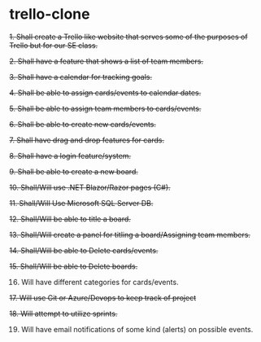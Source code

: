 # trello-clone
~~1. Shall create a Trello like website that serves some of the purposes of Trello but for our SE class.~~

~~2. Shall have a feature that shows a list of team members.~~

~~3. Shall have a calendar for tracking goals.~~

~~4. Shall be able to assign cards/events to calendar dates.~~

~~5. Shall be able to assign team members to cards/events.~~

~~6. Shall be able to create new cards/events.~~

~~7. Shall have drag and drop features for cards.~~

~~8. Shall have a login feature/system.~~

~~9. Shall be able to create a new board.~~

~~10. Shall/Will use .NET Blazor/Razor pages (C#).~~

~~11. Shall/Will Use Microsoft SQL Server DB.~~

~~12. Shall/Will be able to title a board.~~

~~13. Shall/Will create a panel for titling a board/Assigning team members.~~

~~14. Shall/Will be able to Delete cards/events.~~

~~15. Shall/Will be able to Delete boards.~~

16. Will have different categories for cards/events.

~~17. Will use Git or Azure/Devops to keep track of project~~

~~18. Will attempt to utilize sprints.~~

19. Will have email notifications of some kind (alerts) on possible events.
